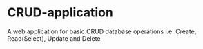 # CRUD-application
A web application for basic CRUD database operations i.e. Create, Read(Select), Update and Delete 
